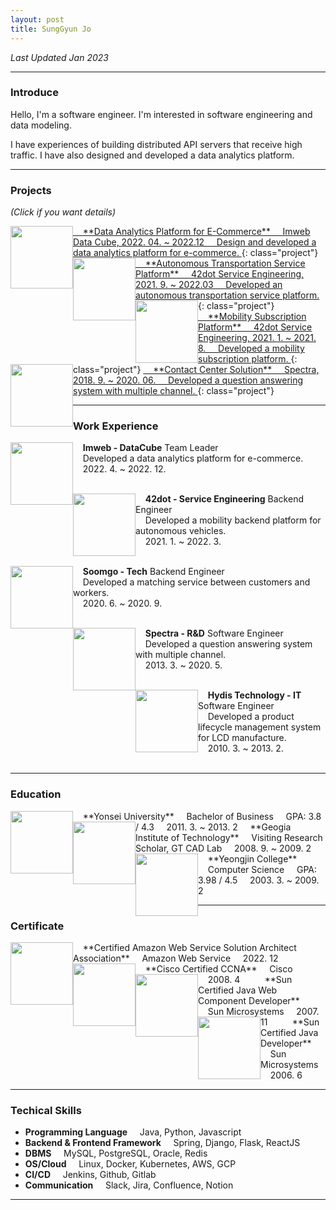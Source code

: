 ```yaml
---
layout: post
title: SungGyun Jo
---
```

*Last Updated Jan 2023*

---
### Introduce
Hello, I'm a software engineer. I'm interested in software engineering and data modeling.

I have experiences of building distributed API servers that receive high traffic. I have also designed and developed a data analytics platform.

---

### Projects

*(Click if you want details)*

<a href="{{site.baseurl}}/projects/data-analytics-platform">
<img src="{{site.baseurl}}/images/main/project-data-platform.png" width="100" height="100" style="float:left;"/>
&nbsp;&nbsp;&nbsp;&nbsp;**Data Analytics Platform for E-Commerce**  
&nbsp;&nbsp;&nbsp;&nbsp;Imweb Data Cube, 2022. 04. ~ 2022.12  
&nbsp;&nbsp;&nbsp;&nbsp;Design and developed a data analytics platform for e-commerce.
</a>
{: class="project"}

<a href="{{site.baseurl}}/projects/autonomous-transportation-platform">
<img src="{{site.baseurl}}/images/main/project-42dot-sangam.png" width="100" height="100" style="float:left;"/>
&nbsp;&nbsp;&nbsp;&nbsp;**Autonomous Transportation Service Platform**  
&nbsp;&nbsp;&nbsp;&nbsp;42dot Service Engineering, 2021. 9. ~ 2022.03  
&nbsp;&nbsp;&nbsp;&nbsp;Developed an autonomous transportation service platform.
</a>
{: class="project"}

<a href="{{site.baseurl}}/projects/mobility-subscription-platform">
<img src="{{site.baseurl}}/images/main/project-42dot-kiaflex.webp" width="100" height="100" style="float:left;"/>
&nbsp;&nbsp;&nbsp;&nbsp;**Mobility Subscription Platform**  
&nbsp;&nbsp;&nbsp;&nbsp;42dot Service Engineering, 2021. 1. ~ 2021. 8.  
&nbsp;&nbsp;&nbsp;&nbsp;Developed a mobility subscription platform.
</a>
{: class="project"}

<a href="{{site.baseurl}}/projects/cs-center-solution">
<img src="{{site.baseurl}}/images/main/project-spectra-enomix.png" width="100" height="100" style="float:left;"/>
&nbsp;&nbsp;&nbsp;&nbsp;**Contact Center Solution**  
&nbsp;&nbsp;&nbsp;&nbsp;Spectra, 2018. 9. ~ 2020. 06.  
&nbsp;&nbsp;&nbsp;&nbsp;Developed a question answering system with multiple channel.
</a>
{: class="project"}

---

### Work Experience
<img src="{{site.baseurl}}/images/main/work-imweb.png" width="100" height="100" style="float:left;"/>

&nbsp;&nbsp;&nbsp;&nbsp;**Imweb - DataCube** Team Leader  
&nbsp;&nbsp;&nbsp;&nbsp;Developed a data analytics platform for e-commerce.  
&nbsp;&nbsp;&nbsp;&nbsp;2022. 4. ~ 2022. 12.  
&nbsp;&nbsp;&nbsp;&nbsp;

<img src="{{site.baseurl}}/images/main/work-42dot.jpg" width="100" height="100" style="float:left;"/>

&nbsp;&nbsp;&nbsp;&nbsp;**42dot - Service Engineering** Backend Engineer  
&nbsp;&nbsp;&nbsp;&nbsp;Developed a mobility backend platform for autonomous vehicles.   
&nbsp;&nbsp;&nbsp;&nbsp;2021. 1. ~ 2022. 3.    
&nbsp;&nbsp;&nbsp;&nbsp;

<img src="{{site.baseurl}}/images/main/work-soomgo.jpg" width="100" height="100" style="float:left;"/>

&nbsp;&nbsp;&nbsp;&nbsp;**Soomgo - Tech** Backend Engineer  
&nbsp;&nbsp;&nbsp;&nbsp;Developed a matching service between customers and workers.  
&nbsp;&nbsp;&nbsp;&nbsp;2020. 6. ~ 2020. 9.  
&nbsp;&nbsp;&nbsp;&nbsp;

<img src="{{site.baseurl}}/images/main/work-spectra.png" width="100" height="100" style="float:left;"/>

&nbsp;&nbsp;&nbsp;&nbsp;**Spectra - R&D** Software Engineer  
&nbsp;&nbsp;&nbsp;&nbsp;Developed a question answering system with multiple channel.  
&nbsp;&nbsp;&nbsp;&nbsp;2013. 3. ~ 2020. 5.  
&nbsp;&nbsp;&nbsp;&nbsp;

<img src="{{site.baseurl}}/images/main/work-hydis.png" width="100" height="100" style="float:left;"/>

&nbsp;&nbsp;&nbsp;&nbsp;**Hydis Technology - IT** Software Engineer  
&nbsp;&nbsp;&nbsp;&nbsp;Developed a product lifecycle management system for LCD manufacture.  
&nbsp;&nbsp;&nbsp;&nbsp;2010. 3. ~ 2013. 2.  
&nbsp;&nbsp;&nbsp;&nbsp;

---

### Education
<img src="{{site.baseurl}}/images/main/edu-yonsei.jpg" width="100" height="100" style="float:left;"/>
&nbsp;&nbsp;&nbsp;&nbsp;**Yonsei University**   
&nbsp;&nbsp;&nbsp;&nbsp;Bachelor of Business  
&nbsp;&nbsp;&nbsp;&nbsp;GPA: 3.8 / 4.3  
&nbsp;&nbsp;&nbsp;&nbsp;2011. 3. ~ 2013. 2


<img src="{{site.baseurl}}/images/main/edu-gt.png" width="100" height="100" style="float:left;"/>
&nbsp;&nbsp;&nbsp;&nbsp;**Geogia Institute of Technology**   
&nbsp;&nbsp;&nbsp;&nbsp;Visiting Research Scholar, GT CAD Lab  
&nbsp;&nbsp;&nbsp;&nbsp;2008. 9. ~ 2009. 2  
&nbsp;&nbsp;&nbsp;&nbsp;   

<img src="{{site.baseurl}}/images/main/edu-yeongjin.jpg" width="100" height="100" style="float:left;"/>
&nbsp;&nbsp;&nbsp;&nbsp;**Yeongjin College**   
&nbsp;&nbsp;&nbsp;&nbsp;Computer Science  
&nbsp;&nbsp;&nbsp;&nbsp;GPA: 3.98 / 4.5  
&nbsp;&nbsp;&nbsp;&nbsp;2003. 3. ~ 2009. 2

---

### Certificate
<img src="{{site.baseurl}}/images/main/cert-aws-saa.png" width="100" height="100" style="float:left;"/>
&nbsp;&nbsp;&nbsp;&nbsp;**Certified Amazon Web Service Solution Architect Association**   
&nbsp;&nbsp;&nbsp;&nbsp;Amazon Web Service   
&nbsp;&nbsp;&nbsp;&nbsp;2022. 12   
&nbsp;&nbsp;&nbsp;&nbsp;  

<img src="{{site.baseurl}}/images/main/cert-cisco-ccna.png" width="100" height="100" style="float:left;"/>
&nbsp;&nbsp;&nbsp;&nbsp;**Cisco Certified CCNA**   
&nbsp;&nbsp;&nbsp;&nbsp;Cisco  
&nbsp;&nbsp;&nbsp;&nbsp;2008. 4   
&nbsp;&nbsp;&nbsp;&nbsp;

<img src="{{site.baseurl}}/images/main/cert-scwcp.webp" width="100" height="100" style="float:left;"/>
&nbsp;&nbsp;&nbsp;&nbsp;**Sun Certified Java Web Component Developer**   
&nbsp;&nbsp;&nbsp;&nbsp;Sun Microsystems  
&nbsp;&nbsp;&nbsp;&nbsp;2007. 11
&nbsp;&nbsp;&nbsp;&nbsp;

<img src="{{site.baseurl}}/images/main/cert-scjp.webp" width="100" height="100" style="float:left;"/>
&nbsp;&nbsp;&nbsp;&nbsp;**Sun Certified Java Developer**   
&nbsp;&nbsp;&nbsp;&nbsp;Sun Microsystems  
&nbsp;&nbsp;&nbsp;&nbsp;2006. 6 
&nbsp;&nbsp;&nbsp;&nbsp;



---

### Techical Skills

- **Programming Language** &nbsp;&nbsp;&nbsp;&nbsp;Java, Python, Javascript
- **Backend & Frontend Framework** &nbsp;&nbsp;&nbsp;&nbsp;Spring, Django, Flask, ReactJS
- **DBMS** &nbsp;&nbsp;&nbsp;&nbsp;MySQL, PostgreSQL, Oracle, Redis
- **OS/Cloud** &nbsp;&nbsp;&nbsp;&nbsp;Linux, Docker, Kubernetes, AWS, GCP
- **CI/CD** &nbsp;&nbsp;&nbsp;&nbsp;Jenkins, Github, Gitlab
- **Communication** &nbsp;&nbsp;&nbsp;&nbsp;Slack, Jira, Confluence, Notion

---